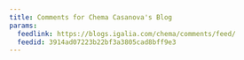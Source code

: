 ```yaml
---
title: Comments for Chema Casanova's Blog
params:
  feedlink: https://blogs.igalia.com/chema/comments/feed/
  feedid: 3914ad07223b22bf3a3805cad8bff9e3
---
```

